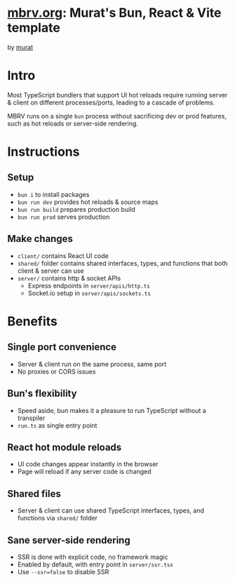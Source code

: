 # [mbrv.org](https://mbrv.org): Murat's Bun, React & Vite template
by [murat](https://twitter.com/mayfer)

# Intro

Most TypeScript bundlers that support UI hot reloads require running server & client on different processes/ports, leading to a cascade of problems.

MBRV runs on a single `bun` process without sacrificing dev or prod features, such as hot reloads or server-side rendering.

# Instructions

## Setup
- `bun i` to install packages
- `bun run dev` provides hot reloads & source maps
- `bun run build` prepares production build
- `bun run prod` serves production

## Make changes
- `client/` contains React UI code
- `shared/` folder contains shared interfaces, types, and functions that both client & server can use
- `server/` contains http & socket APIs
  - Express endpoints in `server/apis/http.ts`
  - Socket.io setup in `server/apis/sockets.ts`

# Benefits

## Single port convenience
- Server & client run on the same process, same port
- No proxies or CORS issues

## Bun's flexibility
- Speed aside, bun makes it a pleasure to run TypeScript without a transpiler
- `run.ts` as single entry point

## React hot module reloads
- UI code changes appear instantly in the browser
- Page will reload if any server code is changed

## Shared files
- Server & client can use shared TypeScript interfaces, types, and functions via `shared/` folder

## Sane server-side rendering
- SSR is done with explicit code, no framework magic
- Enabled by default, with entry point in `server/ssr.tsx`
- Use `--ssr=false` to disable SSR

